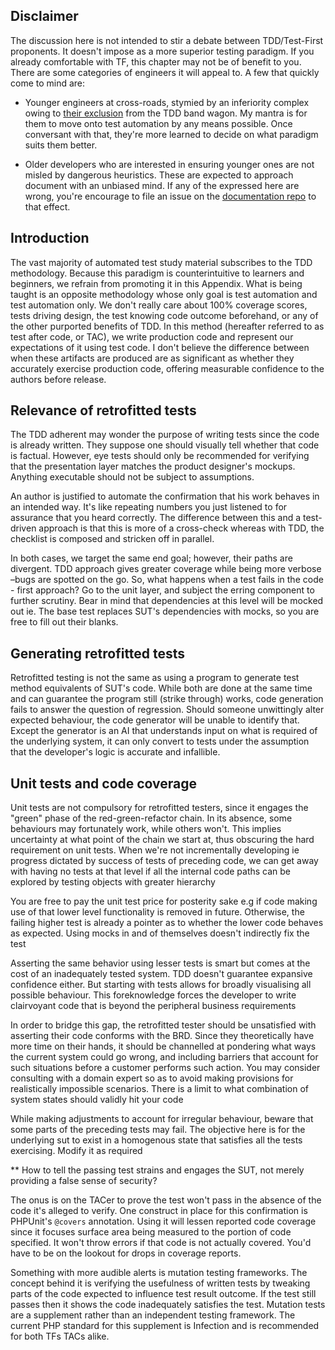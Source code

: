 ## Disclaimer

The discussion here is not intended to stir a debate between TDD/Test-First proponents. It doesn't impose as a more superior testing paradigm. If you already comfortable with TF, this chapter may not be of benefit to you. There are some categories of engineers it will appeal to. A few that quickly come to mind are:

- Younger engineers at cross-roads, stymied by an inferiority complex owing to [their exclusion](/docs/v1/appendix/Transition-from-visual-to-automated-testing#Actual-reasons-tests-are-not-automated) from the TDD band wagon. My mantra is for them to move onto test automation by any means possible. Once conversant with that, they're more learned to decide on what paradigm suits them better.

- Older developers who are interested in ensuring younger ones are not misled by dangerous heuristics. These are expected to approach document with an unbiased mind. If any of the expressed here are wrong, you're encourage to file an issue on the [documentation repo](https://github.com/nmeri17/suphle-docs) to that effect.

## Introduction

The vast majority of automated test study material subscribes to the TDD methodology. Because this paradigm is counterintuitive to learners and beginners, we refrain from promoting it in this Appendix. What is being taught is an opposite methodology whose only goal is test automation and test automation only. We don't really care about 100% coverage scores, tests driving design, the test knowing code outcome beforehand, or any of the other purported benefits of TDD. In this method (hereafter referred to as test after code, or TAC), we write production code and represent our expectations of it using test code. I don't believe the difference between when these artifacts are produced are as significant as whether they accurately exercise production code, offering measurable confidence to the authors before release.

## Relevance of retrofitted tests

The TDD adherent may wonder the purpose of writing tests since the code is already written. They suppose one should visually tell whether that code is factual. However, eye tests should only be recommended for verifying that the presentation layer matches the product designer's mockups. Anything executable should not be subject to assumptions.

An author is justified to automate the confirmation that his work behaves in an intended way. It's like repeating numbers you just listened to for assurance that you heard correctly. The difference between this and a test-driven approach is that this is more of a cross-check whereas with TDD, the checklist is composed and stricken off in parallel.

In both cases, we target the same end goal; however, their paths are 
divergent. TDD approach gives greater coverage while being more verbose –bugs are spotted on the go. So, what happens when a test fails in the code - first approach? Go to the unit layer, and subject the erring component to further scrutiny. Bear in mind that dependencies at this level will be mocked out ie. The base test replaces SUT's dependencies with mocks, so you are free to fill out their blanks.

## Generating retrofitted tests

Retrofitted testing is not the same as using a program to generate test method equivalents of SUT's code. While both are done at the same time and can guarantee the program still (strike through) works, code generation fails to answer the question of regression. Should someone unwittingly alter expected behaviour, the code generator will be unable to identify that. 
Except the generator is an AI that understands input on what is required of the underlying system, it can only convert to tests under the assumption that the developer's logic is accurate and infallible.

## Unit tests and code coverage

Unit tests are not compulsory for retrofitted testers, since it engages the "green" phase of the red-green-refactor chain. In its absence, some behaviours may fortunately work, while others won't. This implies uncertainty at what point of the chain we start at, thus obscuring the hard requirement on unit tests. When we're not incrementally developing ie progress dictated by success of tests of preceding code, we can get away with having no tests at that level if all the internal code paths can be explored by testing objects with greater hierarchy

You are free to pay the unit test price for posterity sake e.g if code making use of that lower level functionality is removed in future. Otherwise, the failing higher test is already a pointer as to whether the lower code behaves as expected. Using mocks in and of themselves doesn't indirectly fix the test

Asserting the same behavior using lesser tests is smart but comes at the cost of an inadequately tested system. TDD doesn't guarantee expansive confidence either. But starting with tests allows for broadly visualising all possible behaviour. This foreknowledge forces the developer to write clairvoyant code that is beyond the peripheral business requirements

In order to bridge this gap, the retrofitted tester should be unsatisfied with asserting their code conforms with the BRD. Since they theoretically have more time on their hands, it should be channelled at pondering what ways the current system could go wrong, and including barriers that account for such situations before a customer performs such action. You may consider consulting with a domain expert so as to avoid making provisions for realistically impossible scenarios. There is a limit to what combination of system states should validly hit your code

While making adjustments to account for irregular behaviour, beware that some parts of the preceding tests may fail. The objective here is for the underlying sut to exist in a homogenous state that satisfies all the tests exercising. Modify it as required

**
How to tell the passing test strains and engages the SUT, not merely providing a false sense of security?

The onus is on the TACer to prove the test won't pass in the absence of the code it's alleged to verify. One construct in place for this confirmation is PHPUnit's `@covers` annotation. Using it will lessen reported code coverage since it focuses surface area being measured to the portion of code specified. It won't throw errors if that code is not actually covered. You'd have to be on the lookout for drops in coverage reports.

Something with more audible alerts is mutation testing frameworks. The concept behind it is verifying the usefulness of written tests by tweaking parts of the code expected to influence test result outcome. If the test still passes then it shows the code inadequately satisfies the test. Mutation tests are a supplement rather than an independent testing framework. The current PHP standard for this supplement is Infection and is recommended for both TFs TACs alike.